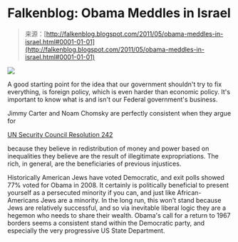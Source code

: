 <!--yml
category: 未分类
date: 2024-05-12 20:54:33
-->

# Falkenblog: Obama Meddles in Israel

> 来源：[http://falkenblog.blogspot.com/2011/05/obama-meddles-in-israel.html#0001-01-01](http://falkenblog.blogspot.com/2011/05/obama-meddles-in-israel.html#0001-01-01)

[![](img/79a7efca247944dafcaa43d25af18035.png)](https://blogger.googleusercontent.com/img/b/R29vZ2xl/AVvXsEjagBWvZdMS8TurY6wbLhb-be4hpyCrKKfFOMb40iLcQzBtOTq4EQef-TAQ4eYm2zb_eJVx3_WsJJRvo1EJX-o3l9sDKFGBbH8btUyjzBJJGYrF3eZyldSqRFdRhTKxy_2abLrt_g/s1600/Obama+at+AIPAC+2008.jpg)

A good starting point for the idea that our government shouldn't try to fix everything, is foreign policy, which is even harder than economic policy. It's important to know what is and isn't our Federal government's business.

Jimmy Carter and Noam Chomsky are perfectly consistent when they argue for

[UN Security Council Resolution 242](http://en.wikipedia.org/wiki/United_Nations_Security_Council_Resolution_242)

because they believe in redistribution of money and power based on inequalities they believe are the result of illegitimate expropriations. The rich, in general, are the beneficiaries of previous injustices.

Historically American Jews have voted Democratic, and exit polls showed 77% voted for Obama in 2008\. It certainly is politically beneficial to present yourself as a persecuted minority if you can, and just like African-Americans Jews are a minority. In the long run, this won't stand because Jews are relatively successful, and so via inevitable liberal logic they are a hegemon who needs to share their wealth. Obama's call for a return to 1967 borders seems a consistent stand within the Democratic party, and especially the very progressive US State Department.